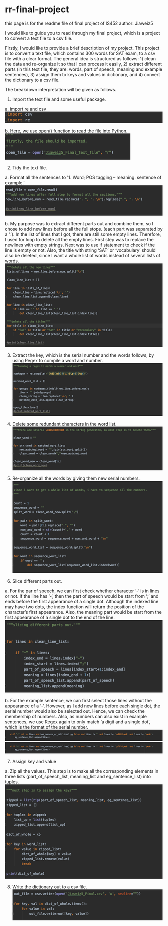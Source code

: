 # rr-final-project
this page is for the readme file of final project of IS452
author: Jiaweiz5

I would like to guide you to read through my final project, which is a project to convert a text file to a csv file.

Firstly, I would like to provide a brief description of my project. This project is to convert a text file, which contains 300 words for SAT exam, to a csv file with a clear format. The general idea is structured as follows: 1) clean the data and re-organize it so that I can process it easily, 2) extract different parts (in this text file, they are: words, part of speech, meaning and example sentences), 3) assign them to keys and values in dictionary, and 4) convert the dictionary to a csv file.

The breakdown interpretation will be given as follows.

1)	Import the text file and some useful package.

a. import re and csv
<br>![image does not exist](https://raw.githubusercontent.com/vivizhao95/images_readme/master/import.png)

b. Here, we use open() function to read the file into Python.
<br>![image does not exist](https://raw.githubusercontent.com/vivizhao95/images_readme/master/read_file.png)

2)	Tidy the text file.

a.	Format all the sentences to '1. Word; POS tagging – meaning. sentence of example.'
<br>![image does not exist](https://raw.githubusercontent.com/vivizhao95/images_readme/master/format.png)

b.	My purpose was to extract different parts out and combine them, so I chose to add new lines before all the full stops. (each part was separated by a ‘.’). In the list of lines that I got, there are still some empty lines. Therefore, I used for loop to delete all the empty lines. First step was to replace the newlines with empty strings. Next was to use if statement to check if the line is empty or not. Also, the title with string ‘SAT’ or ‘vocabulary’ should also be deleted, since I want a whole list of words instead of several lists of words.
<br>![image does not exist](https://raw.githubusercontent.com/vivizhao95/images_readme/master/delete_new_lines.png)

3)	Extract the key, which is the serial number and the words follows, by using Regex to compile a word and number.
<br>![image does not exist](https://raw.githubusercontent.com/vivizhao95/images_readme/master/Regex_1.png)

4)	Delete some redundant characters in the word list.
<br>![image does not exist](https://raw.githubusercontent.com/vivizhao95/images_readme/master/delete_redundant.png)

5)	Re-organize all the words by giving them new serial numbers.
<br>![image does not exist](https://raw.githubusercontent.com/vivizhao95/images_readme/master/new_serial_num.png)

6)	Slice different parts out.

a.	For the par of speech, we can first check whether character ‘-‘ is in lines or not. If the line has ‘-‘, then the part of speech would be start from ‘;’ and ends before the first appearance of a single dot. Although the indexed line may have two dots, the index function will return the position of the character’s first appearance. Also, the meaning part would be start from the first appearance of a single dot to the end of the line.
<br>![image does not exist](https://raw.githubusercontent.com/vivizhao95/images_readme/master/slice_1.png)

b.	For the example sentence, we can first select those lines without the appearance of a ‘-‘. However, as I add new lines before each single dot, the serial number would also be selected out. Hence, we can check the membership of numbers. Also, as numbers can also exist in example sentences, we use Regex again to only match ‘a digit and a single dot’, which is the format of the serial number.
<br>![image does not exist](https://raw.githubusercontent.com/vivizhao95/images_readme/master/slice_2.png)
<br>![image does not exist](https://raw.githubusercontent.com/vivizhao95/images_readme/master/slice_2.png)

7)	Assign key and value

a.	Zip all the values. This step is to make all the corresponding elements in three lists (part_of_speech_list, meaning_list and eg_sentence_list) into tuples.
<br>![image does not exist](https://raw.githubusercontent.com/vivizhao95/images_readme/master/key_val_assign.png)

8)	Write the dictionary out to a csv file.
<br>![image does not exist](https://raw.githubusercontent.com/vivizhao95/images_readme/master/write_out_csv.png)
